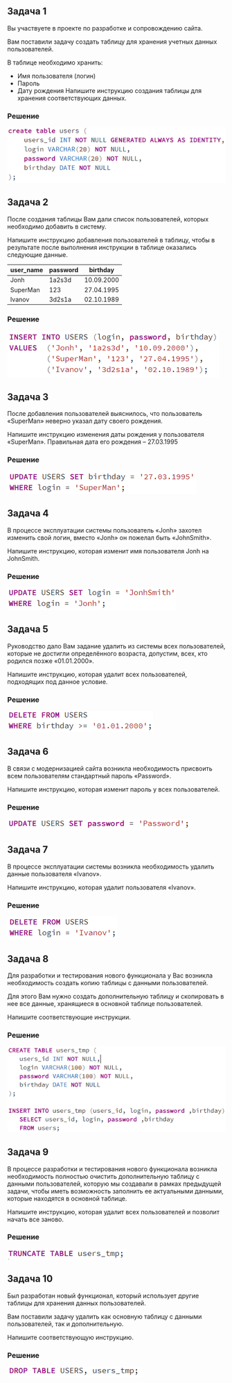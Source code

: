 ## Задача 1
Вы участвуете в проекте по разработке и сопровождению сайта.

Вам поставили задачу создать таблицу для хранения учетных данных пользователей.

В таблице необходимо хранить:

- Имя пользователя (логин)
- Пароль
- Дату рождения
Напишите инструкцию создания таблицы для хранения соответствующих данных.

### Решение
![](screenshots/Модификация_данных/1.PNG)

## Задача 2
После создания таблицы Вам дали список пользователей, которых необходимо добавить в систему.

Напишите инструкцию добавления пользователей в таблицу, чтобы в результате после выполнения инструкции в таблице оказались следующие данные.

| user_name |	password |	birthday   |
|-----------|----------|-------------| 
| Jonh      |	1a2s3d   |	10.09.2000 |
| SuperMan  |	123      |	27.04.1995 |
| Ivanov    |	3d2s1a   |	02.10.1989 |

### Решение
![](screenshots/Модификация_данных/2.PNG)

## Задача 3
После добавления пользователей выяснилось, что пользователь «SuperMan» неверно указал дату своего рождения.

Напишите инструкцию изменения даты рождения у пользователя «SuperMan». Правильная дата его рождения – 27.03.1995

### Решение
![](screenshots/Модификация_данных/3.PNG)

## Задача 4
В процессе эксплуатации системы пользователь «Jonh» захотел изменить свой логин, вместо «Jonh» он пожелал быть «JohnSmith».

Напишите инструкцию, которая изменит имя пользователя Jonh на JohnSmith.

### Решение
![](screenshots/Модификация_данных/4.PNG)

## Задача 5
Руководство дало Вам задание удалить из системы всех пользователей, которые не достигли определённого возраста, допустим, всех, кто родился позже «01.01.2000».

Напишите инструкцию, которая удалит всех пользователей, подходящих под данное условие.

### Решение
![](screenshots/Модификация_данных/5.PNG)

## Задача 6
В связи с модернизацией сайта возникла необходимость присвоить всем пользователям стандартный пароль «Password».

Напишите инструкцию, которая изменит пароль у всех пользователей.

### Решение
![](screenshots/Модификация_данных/6.PNG)

## Задача 7
В процессе эксплуатации системы возникла необходимость удалить данные пользователя «Ivanov».

Напишите инструкцию, которая удалит пользователя «Ivanov».

### Решение
![](screenshots/Модификация_данных/7.PNG)

## Задача 8
Для разработки и тестирования нового функционала у Вас возникла необходимость создать копию таблицы с данными пользователей.

Для этого Вам нужно создать дополнительную таблицу и скопировать в нее все данные, хранящиеся в основной таблице пользователей.

Напишите соответствующие инструкции.

### Решение
![](screenshots/Модификация_данных/8.PNG)

## Задача 9
В процессе разработки и тестирования нового функционала возникла необходимость полностью очистить дополнительную таблицу с данными пользователей, которую мы создавали в рамках предыдущей задачи, чтобы иметь возможность заполнить ее актуальными данными, которые находятся в основной таблице.

Напишите инструкцию, которая удалит всех пользователей и позволит начать все заново.

### Решение
![](screenshots/Модификация_данных/9.PNG)

## Задача 10
Был разработан новый функционал, который использует другие таблицы для хранения данных пользователей.

Вам поставили задачу удалить как основную таблицу с данными пользователей, так и дополнительную.

Напишите соответствующую инструкцию.

### Решение
![](screenshots/Модификация_данных/10.PNG)
